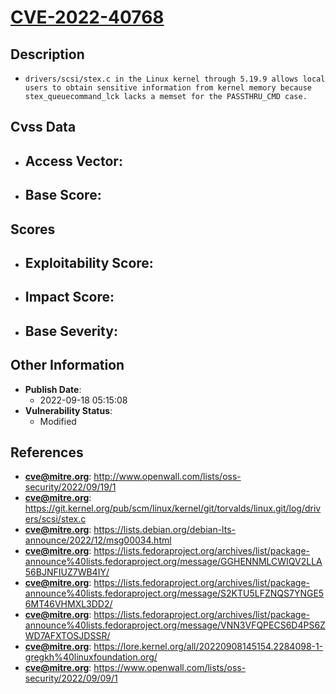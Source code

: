 
# [CVE-2022-40768](https://cve.mitre.org/cgi-bin/cvename.cgi?name=CVE-2022-40768)

## Description

- `drivers/scsi/stex.c in the Linux kernel through 5.19.9 allows local users to obtain sensitive information from kernel memory because stex_queuecommand_lck lacks a memset for the PASSTHRU_CMD case.`

## Cvss Data

- **Access Vector**:
  - 
- **Base Score**:
  - 

## Scores

- **Exploitability Score**:
  - 
- **Impact Score**:
  - 
- **Base Severity**:
  - 

## Other Information

- **Publish Date**:
  - 2022-09-18 05:15:08
- **Vulnerability Status**:
  - Modified

## References

- **cve@mitre.org**: http://www.openwall.com/lists/oss-security/2022/09/19/1
- **cve@mitre.org**: https://git.kernel.org/pub/scm/linux/kernel/git/torvalds/linux.git/log/drivers/scsi/stex.c
- **cve@mitre.org**: https://lists.debian.org/debian-lts-announce/2022/12/msg00034.html
- **cve@mitre.org**: https://lists.fedoraproject.org/archives/list/package-announce%40lists.fedoraproject.org/message/GGHENNMLCWIQV2LLA56BJNFIUZ7WB4IY/
- **cve@mitre.org**: https://lists.fedoraproject.org/archives/list/package-announce%40lists.fedoraproject.org/message/S2KTU5LFZNQS7YNGE56MT46VHMXL3DD2/
- **cve@mitre.org**: https://lists.fedoraproject.org/archives/list/package-announce%40lists.fedoraproject.org/message/VNN3VFQPECS6D4PS6ZWD7AFXTOSJDSSR/
- **cve@mitre.org**: https://lore.kernel.org/all/20220908145154.2284098-1-gregkh%40linuxfoundation.org/
- **cve@mitre.org**: https://www.openwall.com/lists/oss-security/2022/09/09/1
